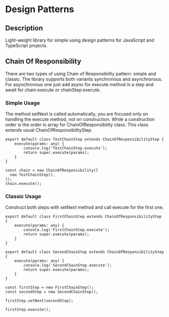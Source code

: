 # Design Patterns

## Description
Light-weight library for simple using design patterns for JavaScript and TypeScript projects.

## Chain Of Responsibility
There are two types of using Chain of Responsibility pattern: simple and classic.
The library supports both variants synchronous and asynchronous.
For asynchronous one just add async for execute method in a step and await for chain.execute or chainStep.execute.

### Simple Usage
The method setNext is called automatically, you are focused only on handling the execute method, not on construction.
While a construction order is the order in array for ChainOfResponsibility class. This class extends usual ChainOfResponsibilityStep.

```
export default class TestChainStep extends ChainOfResponsibilityStep {
    execute(params: any) {
        console.log('TestChainStep.execute');
        return super.execute(params);
    }
}

const chain = new ChainOfResponsibility([
  new TestChainStep(),
]);
chain.execute();
```

### Classic Usage
Construct both steps with setNext method and call execute for the first one. 

```
export default class FirstChainStep extends ChainOfResponsibilityStep {
    execute(params: any) {
        console.log('FirstChainStep.execute');
        return super.execute(params);
    }
}

export default class SecondChainStep extends ChainOfResponsibilityStep {
    execute(params: any) {
        console.log('SecondChainStep.execute');
        return super.execute(params);
    }
}

const firstStep = new FirstChainStep();
const secondStep = new SecondChainStep();

firstStep.setNext(secondStep);

firstStep.execute();
```
